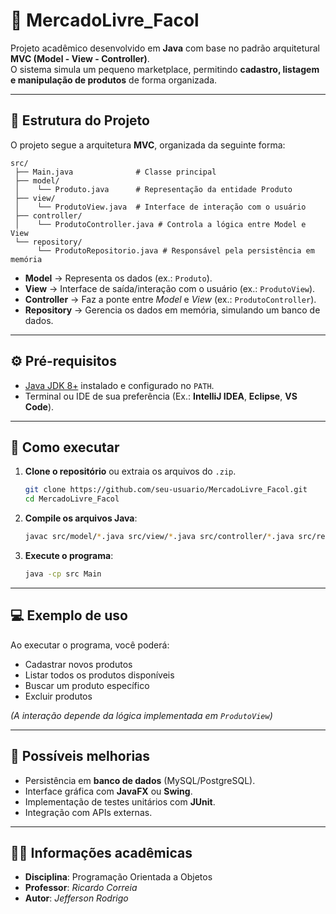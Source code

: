 # 🛒 MercadoLivre_Facol

Projeto acadêmico desenvolvido em **Java** com base no padrão arquitetural **MVC (Model - View - Controller)**.  
O sistema simula um pequeno marketplace, permitindo **cadastro, listagem e manipulação de produtos** de forma organizada.

---

## 📂 Estrutura do Projeto

O projeto segue a arquitetura **MVC**, organizada da seguinte forma:

```
src/
 ├── Main.java              # Classe principal
 ├── model/
 │    └── Produto.java      # Representação da entidade Produto
 ├── view/
 │    └── ProdutoView.java  # Interface de interação com o usuário
 ├── controller/
 │    └── ProdutoController.java # Controla a lógica entre Model e View
 └── repository/
      └── ProdutoRepositorio.java # Responsável pela persistência em memória
```

- **Model** → Representa os dados (ex.: `Produto`).  
- **View** → Interface de saída/interação com o usuário (ex.: `ProdutoView`).  
- **Controller** → Faz a ponte entre *Model* e *View* (ex.: `ProdutoController`).  
- **Repository** → Gerencia os dados em memória, simulando um banco de dados.  

---

## ⚙️ Pré-requisitos

- [Java JDK 8+](https://www.oracle.com/java/technologies/javase-jdk11-downloads.html) instalado e configurado no `PATH`.  
- Terminal ou IDE de sua preferência (Ex.: **IntelliJ IDEA**, **Eclipse**, **VS Code**).

---

## 🚀 Como executar

1. **Clone o repositório** ou extraia os arquivos do `.zip`.  
   ```bash
   git clone https://github.com/seu-usuario/MercadoLivre_Facol.git
   cd MercadoLivre_Facol
   ```

2. **Compile os arquivos Java**:  
   ```bash
   javac src/model/*.java src/view/*.java src/controller/*.java src/repository/*.java src/Main.java
   ```

3. **Execute o programa**:  
   ```bash
   java -cp src Main
   ```

---

## 💻 Exemplo de uso

Ao executar o programa, você poderá:

- Cadastrar novos produtos  
- Listar todos os produtos disponíveis  
- Buscar um produto específico  
- Excluir produtos  

*(A interação depende da lógica implementada em `ProdutoView`)*

---

## 🔮 Possíveis melhorias

- Persistência em **banco de dados** (MySQL/PostgreSQL).  
- Interface gráfica com **JavaFX** ou **Swing**.  
- Implementação de testes unitários com **JUnit**.  
- Integração com APIs externas.  

---

## 👨‍🏫 Informações acadêmicas

- **Disciplina**: Programação Orientada a Objetos  
- **Professor**: *Ricardo Correia*  
- **Autor**: *Jefferson Rodrigo*  
